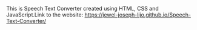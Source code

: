 This is Speech Text Converter created using HTML, CSS and JavaScript.Link to the website: https://jewel-joseph-lijo.github.io/Speech-Text-Converter/
